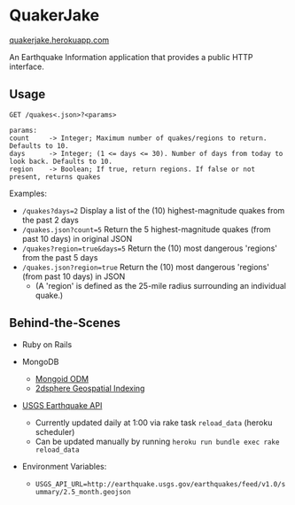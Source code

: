 QuakerJake
=====

[quakerjake.herokuapp.com](http://quakerjake.herokuapp.com)

An Earthquake Information application that provides a public HTTP interface.


Usage
-----
```
GET /quakes<.json>?<params>

params:
count     -> Integer; Maximum number of quakes/regions to return. Defaults to 10.
days      -> Integer; (1 <= days <= 30). Number of days from today to look back. Defaults to 10.
region    -> Boolean; If true, return regions. If false or not present, returns quakes
```
Examples:
- `/quakes?days=2` Display a list of the (10) highest-magnitude quakes from the past 2 days
- `/quakes.json?count=5` Return the 5 highest-magnitude quakes (from past 10 days) in original JSON
- `/quakes?region=true&days=5` Return the (10) most dangerous 'regions' from the past 5 days
- `/quakes.json?region=true` Return the (10) most dangerous 'regions' (from past 10 days) in JSON
  - (A 'region' is defined as the 25-mile radius surrounding an individual quake.)


Behind-the-Scenes
-----
- Ruby on Rails
- MongoDB
  - [Mongoid ODM](http://mongoid.org)
  - [2dsphere Geospatial Indexing](http://docs.mongodb.org/manual/applications/geospatial-indexes)
- [USGS Earthquake API](http://earthquake.usgs.gov/earthquakes/feed/v1.0/geojson.php)
  - Currently updated daily at 1:00 via rake task `reload_data` (heroku scheduler)
  - Can be updated manually by running `heroku run bundle exec rake reload_data`

- Environment Variables:
  - `USGS_API_URL=http://earthquake.usgs.gov/earthquakes/feed/v1.0/summary/2.5_month.geojson`